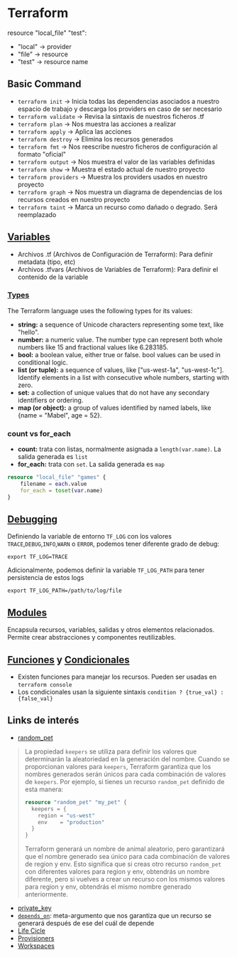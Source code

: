 # Terraform
resource "local_file" "test":
- "local" -> provider
- "file" -> resource
- "test" -> resource name

## Basic Command
- `terraform init` -> Inicia todas las dependencias asociados a nuestro espacio de trabajo y descarga los providers en caso de ser necesario
- `terraform validate` -> Revisa la sintaxis de nuestros ficheros .tf
- `terraform plan` -> Nos muestra las acciones a realizar
- `terraform apply` -> Aplica las acciones
- `terraform destroy` -> Elimina los recursos generados
- `terraform fmt` -> Nos reescribe nuestro ficheros de configuración al formato "oficial"
- `terraform output` -> Nos muestra el valor de las variables definidas
- `terraform show` -> Muestra el estado actual de nuestro proyecto
- `terraform providers` -> Muestra los providers usados en nuestro proyecto
- `terraform graph` -> Nos muestra un diagrama de dependencias de los recursos creados en nuestro proyecto
- `terraform taint` -> Marca un recurso como dañado o degrado. Será reemplazado


## [Variables](https://developer.hashicorp.com/terraform/cloud-docs/workspaces/variables)
- Archivos .tf (Archivos de Configuración de Terraform): Para definir metadata (tipo, etc)
- Archivos .tfvars (Archivos de Variables de Terraform): Para definir el contenido de la variable

### [Types](https://developer.hashicorp.com/terraform/language/expressions/types)
The Terraform language uses the following types for its values:
- **string:** a sequence of Unicode characters representing some text, like "hello".
- **number:** a numeric value. The number type can represent both whole numbers like 15 and fractional values like 6.283185.
- **bool:** a boolean value, either true or false. bool values can be used in conditional logic.
- **list (or tuple):** a sequence of values, like ["us-west-1a", "us-west-1c"]. Identify elements in a list with consecutive whole numbers, starting with zero.
- **set:** a collection of unique values that do not have any secondary identifiers or ordering.
- **map (or object):** a group of values identified by named labels, like {name = "Mabel", age = 52}.

### count vs for_each
- **count:** trata con listas, normalmente asignada a `length(var.name)`. La salida generada es `list`
- **for_each:** trata con `set`. La salida generada es `map`
```terraform
resource "local_file" "games" {
    filename = each.value
    for_each = toset(var.name)
}
```

## [Debugging](https://developer.hashicorp.com/terraform/internals/debugging)
Definiendo la variable de entorno `TF_LOG` con los valores `TRACE`,`DEBUG`,`INFO`,`WARN` o `ERROR`, podemos tener diferente grado de debug:
```shell
export TF_LOG=TRACE
```
Adicionalmente, podemos definir la variable `TF_LOG_PATH` para tener persistencia de estos logs
```shell
export TF_LOG_PATH=/path/to/log/file
```

## [Modules](https://developer.hashicorp.com/terraform/language/modules)
Encapsula recursos, variables, salidas y otros elementos relacionados. Permite crear abstracciones y componentes reutilizables.


## [Funciones](https://developer.hashicorp.com/terraform/language/functions) y [Condicionales](https://developer.hashicorp.com/terraform/language/expressions/conditionals)
- Existen funciones para manejar los recursos. Pueden ser usadas en `terraform console`
- Los condicionales usan la siguiente sintaxis `condition ? {true_val} : {false_val}`


## Links de interés
- [random_pet](https://registry.terraform.io/providers/hashicorp/random/latest/docs/resources/pet)
> La propiedad `keepers` se utiliza para definir los valores que determinarán la aleatoriedad en la generación del nombre. Cuando se proporcionan valores para `keepers`, Terraform garantiza que los nombres generados serán únicos para cada combinación de valores de `keepers`.
> Por ejemplo, si tienes un recurso `random_pet` definido de esta manera:
> ```terraform
> resource "random_pet" "my_pet" {
>   keepers = {
>     region = "us-west"
>     env    = "production"
>   }
> }
> ```
> Terraform generará un nombre de animal aleatorio, pero garantizará que el nombre generado sea único para cada combinación de valores de region y env. Esto significa que si creas otro recurso `random_pet` con diferentes valores para region y env, obtendrás un nombre diferente, pero si vuelves a crear un recurso con los mismos valores para region y env, obtendrás el mismo nombre generado anteriormente.
- [private_key](https://registry.terraform.io/providers/hashicorp/tls/latest/docs/resources/private_key)
- [`depends_on`](https://developer.hashicorp.com/terraform/language/meta-arguments/depends_on): meta-argumento que nos garantiza que un recurso se generará después de ese del cuál de depende
- [Life Cicle](https://developer.hashicorp.com/terraform/language/meta-arguments/lifecycle)
- [Provisioners](https://developer.hashicorp.com/terraform/language/resources/provisioners/syntax)
- [Workspaces](https://developer.hashicorp.com/terraform/language/state/workspaces)